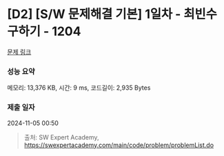 # [D2] [S/W 문제해결 기본] 1일차 - 최빈수 구하기 - 1204 

[문제 링크](https://swexpertacademy.com/main/code/problem/problemDetail.do?contestProbId=AV13zo1KAAACFAYh) 

### 성능 요약

메모리: 13,376 KB, 시간: 9 ms, 코드길이: 2,935 Bytes

### 제출 일자

2024-11-05 00:50



> 출처: SW Expert Academy, https://swexpertacademy.com/main/code/problem/problemList.do